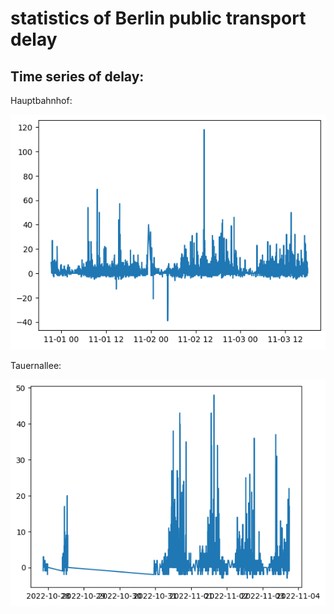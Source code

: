 # statistics of Berlin public transport delay

## Time series of delay:

Hauptbahnhof:

![alt text](https://github.com/ixFelix/api_transport/blob/master/server_statistics/plots/time_series_s900003201_sDirFalse.png)

Tauernallee:

![alt text](https://github.com/ixFelix/api_transport/blob/master/server_statistics/plots/time_series_s900070401_sDir900070301.png)
